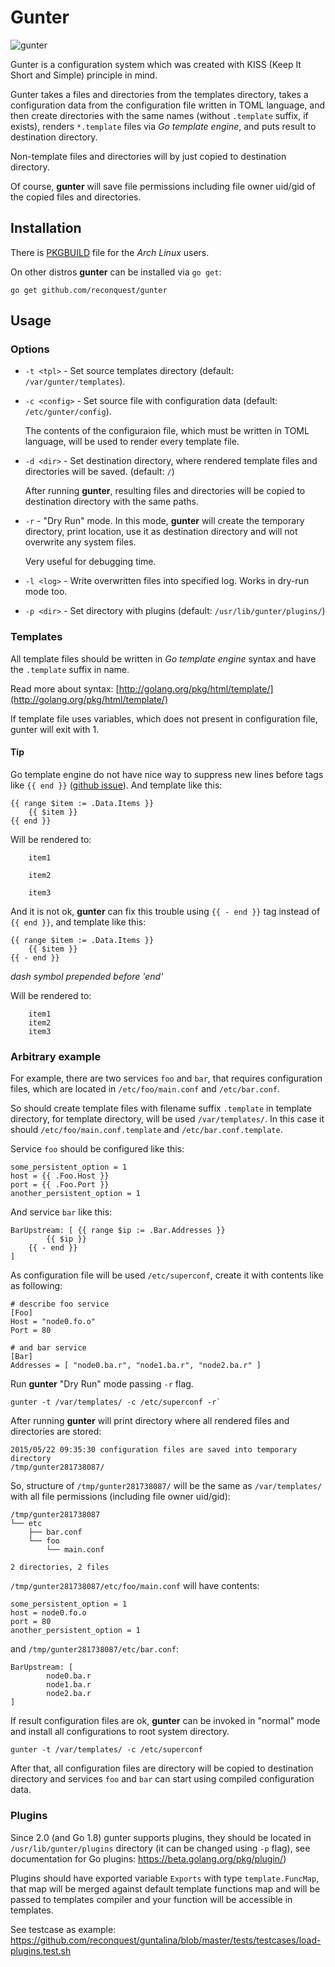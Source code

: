 # Gunter

![gunter](https://cloud.githubusercontent.com/assets/8445924/10263600/b4c470e6-69e3-11e5-9084-930c70a8570f.png)

Gunter is a configuration system which was created with KISS (Keep It
Short and Simple) principle in mind.

Gunter takes a files and directories from the templates directory,
takes a configuration data from the configuration file written in TOML language,
and then create directories with the same names (without `.template` suffix, if
exists), renders `*.template` files via *Go template engine*,
and puts result to destination directory.

Non-template files and directories will by just copied to destination directory.

Of course, **gunter** will save file permissions including file owner uid/gid of
the copied files and directories.

## Installation

There is
[PKGBUILD](https://raw.githubusercontent.com/reconquest/gunter/pkgbuild/PKGBUILD)
file for the *Arch Linux* users.

On other distros **gunter** can be installed via `go get`:

```
go get github.com/reconquest/gunter
```

## Usage

### Options

- `-t <tpl>` - Set source templates directory (default:
    `/var/gunter/templates`).

- `-c <config>` - Set source file with configuration data (default:
    `/etc/gunter/config`).

    The contents of the configuraion file, which must be written in TOML
    language, will be used to render every template file.

- `-d <dir>` - Set destination directory, where rendered template files and
    directories will be saved. (default: `/`)

    After running **gunter**, resulting files and directories will be copied
    to destination directory with the same paths.

- `-r` - "Dry Run" mode. In this mode, **gunter** will create the temporary
    directory, print location, use it as destination directory and will not
    overwrite any system files.

    Very useful for debugging time.

- `-l <log>` - Write overwritten files into specified log. Works in dry-run
   mode too.

- `-p <dir>` - Set directory with plugins (default: `/usr/lib/gunter/plugins/`)


### Templates

All template files should be written in *Go template engine* syntax and have
the `.template` suffix in name.

Read more about syntax:
[http://golang.org/pkg/html/template/](http://golang.org/pkg/html/template/)

If template file uses variables, which does not present in configuration
file, gunter will exit with 1.

#### Tip

Go template engine do not have nice way to suppress new lines before
tags like `{{ end }}`
([github issue](https://github.com/golang/go/issues/9969)).
And template like this:
```
{{ range $item := .Data.Items }}
	{{ $item }}
{{ end }}
```

Will be rendered to:
```
	item1

	item2

	item3
```

And it is not ok, **gunter** can fix this trouble using
`{{ - end }}` tag instead of `{{ end }}`, and template like this:
```
{{ range $item := .Data.Items }}
	{{ $item }}
{{ - end }}
```
*dash symbol prepended before 'end'*

Will be rendered to:
```
	item1
	item2
	item3
```

### Arbitrary example

For example, there are two services `foo` and `bar`, that requires
configuration files, which are located in `/etc/foo/main.conf` and
`/etc/bar.conf`.

So should create template files with filename suffix `.template` in template
directory, for template directory, will be used `/var/templates/`. In this case
it should `/etc/foo/main.conf.template` and `/etc/bar.conf.template`.

Service `foo` should be configured like this:
```
some_persistent_option = 1
host = {{ .Foo.Host }}
port = {{ .Foo.Port }}
another_persistent_option = 1
```

And service `bar` like this:
```
BarUpstream: [ {{ range $ip := .Bar.Addresses }}
        {{ $ip }}
    {{ - end }}
]
```

As configuration file will be used `/etc/superconf`, create it with contents
like as following:
```
# describe foo service
[Foo]
Host = "node0.fo.o"
Port = 80

# and bar service
[Bar]
Addresses = [ "node0.ba.r", "node1.ba.r", "node2.ba.r" ]
```

Run **gunter** "Dry Run" mode passing `-r` flag.
```
gunter -t /var/templates/ -c /etc/superconf -r`
```

After running **gunter** will print directory where all rendered files and
directories are stored:
```
2015/05/22 09:35:30 configuration files are saved into temporary directory
/tmp/gunter281738087/
```

So, structure of `/tmp/gunter281738087/` will be the same as `/var/templates/`
with all file permissions (including file owner uid/gid):

```
/tmp/gunter281738087
└── etc
    ├── bar.conf
    └── foo
        └── main.conf

2 directories, 2 files
```

`/tmp/gunter281738087/etc/foo/main.conf` will have contents:
```
some_persistent_option = 1
host = node0.fo.o
port = 80
another_persistent_option = 1
```

and `/tmp/gunter281738087/etc/bar.conf`:
```
BarUpstream: [
        node0.ba.r
        node1.ba.r
        node2.ba.r
]
```

If result configuration files are ok, **gunter** can be invoked in "normal"
mode and install all configurations to root system directory.
```
gunter -t /var/templates/ -c /etc/superconf
```

After that, all configuration files are directory will be copied to
destination directory and services `foo` and `bar` can start using compiled
configuration data.

### Plugins

Since 2.0 (and Go 1.8) gunter supports plugins, they should be located in
`/usr/lib/gunter/plugins` directory (it can be changed using `-p` flag),
see documentation for Go plugins: https://beta.golang.org/pkg/plugin/)

Plugins should have exported variable `Exports` with type `template.FuncMap`,
that map will be merged against default template functions map and will be
passed to templates compiler and your function will be accessible in templates.

See testcase as example:
https://github.com/reconquest/guntalina/blob/master/tests/testcases/load-plugins.test.sh
